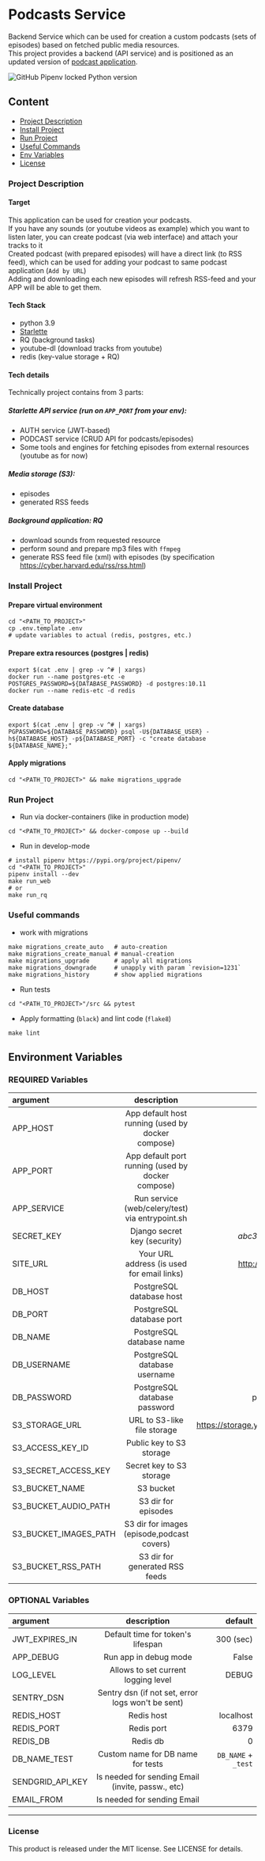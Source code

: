 # Podcasts Service
Backend Service which can be used for creation a custom podcasts (sets of episodes) based on fetched public media resources.<br/>
This project provides a backend (API service) and is positioned as an updated version of [podcast application](https://github.com/DmitryBurnaev/podcast).

![GitHub Pipenv locked Python version](https://img.shields.io/github/pipenv/locked/python-version/DmitryBurnaev/podcast-service)


## Content
+ [Project Description](#project-description)
+ [Install Project](#install-project)
+ [Run Project](#run-project)
+ [Useful Commands](#useful-commands)
+ [Env Variables](#environment-variables)
+ [License](#license)


### Project Description

#### Target 
This application can be used for creation your podcasts. <br/>
If you have any sounds (or youtube videos as example) which you want to listen later, you can create podcast (via web interface) and attach your tracks to it <br/>
Created podcast (with prepared episodes) will have a direct link (to RSS feed), which can be used for adding your podcast to same podcast application (`Add by URL`) <br />
Adding and downloading each new episodes will refresh RSS-feed and your APP will be able to get them.

#### Tech Stack
+ python 3.9
+ [Starlette](https://www.starlette.io/) 
+ RQ (background tasks)
+ youtube-dl (download tracks from youtube)
+ redis (key-value storage + RQ)

#### Tech details
Technically project contains from 3 parts:

##### Starlette API service (run on `APP_PORT` from your env):
  + AUTH service (JWT-based)
  + PODCAST service (CRUD API for podcasts/episodes)
  + Some tools and engines for fetching episodes from external resources (youtube as for now) 

##### Media storage (S3):  
  + episodes
  + generated RSS feeds 

##### Background application: RQ 
  + download sounds from requested resource
  + perform sound and prepare mp3 files with `ffmpeg`
  + generate RSS feed file (xml) with episodes (by specification https://cyber.harvard.edu/rss/rss.html)  



### Install Project

#### Prepare virtual environment
```shell script
cd "<PATH_TO_PROJECT>"
cp .env.template .env
# update variables to actual (redis, postgres, etc.)
```

#### Prepare extra resources (postgres | redis)
```shell script
export $(cat .env | grep -v ^# | xargs)
docker run --name postgres-etc -e POSTGRES_PASSWORD=${DATABASE_PASSWORD} -d postgres:10.11
docker run --name redis-etc -d redis
```

#### Create database
```shell script
export $(cat .env | grep -v ^# | xargs)
PGPASSWORD=${DATABASE_PASSWORD} psql -U${DATABASE_USER} -h${DATABASE_HOST} -p${DATABASE_PORT} -c "create database ${DATABASE_NAME};"
```

#### Apply migrations
```shell script
cd "<PATH_TO_PROJECT>" && make migrations_upgrade
```


### Run Project

+ Run via docker-containers (like in production mode)
```shell script
cd "<PATH_TO_PROJECT>" && docker-compose up --build
```

+ Run in develop-mode
```shell script
# install pipenv https://pypi.org/project/pipenv/
cd "<PATH_TO_PROJECT>"
pipenv install --dev
make run_web
# or 
make run_rq
```

### Useful commands

+ work with migrations 
```shell script
make migrations_create_auto   # auto-creation
make migrations_create_manual # manual-creation
make migrations_upgrade       # apply all migrations
make migrations_downgrade     # unapply with param `revision=1231`
make migrations_history       # show applied migrations

```

+ Run tests
```shell script
cd "<PATH_TO_PROJECT>"/src && pytest 
```

+ Apply formatting (`black`) and lint code (`flake8`)
```shell script
make lint
```

## Environment Variables

### REQUIRED Variables

| argument                  | description                                       | example               |
|:------------------------- |:-------------------------------------------------:| ---------------------:|
| APP_HOST                  | App default host running (used by docker compose) | 127.0.0.1             |
| APP_PORT                  | App default port running (used by docker compose) | 9000                  |
| APP_SERVICE               | Run service (web/celery/test) via entrypoint.sh   | web                   |
| SECRET_KEY                | Django secret key (security)                      | _abc3412j345j1f2d3f_  |
| SITE_URL                  | Your URL address (is used for email links)        | http://podcast.st.com |
| DB_HOST                   | PostgreSQL database host                          | 127.0.0.1             |
| DB_PORT                   | PostgreSQL database port                          | 5432                  |
| DB_NAME                   | PostgreSQL database name                          | podcast               |
| DB_USERNAME               | PostgreSQL database username                      | podcast               |
| DB_PASSWORD               | PostgreSQL database password                      | podcast_asf2342       |
| S3_STORAGE_URL            | URL to S3-like file storage                       | https://storage.yandexcloud.net/ |
| S3_ACCESS_KEY_ID          | Public key to S3 storage                          |                       |
| S3_SECRET_ACCESS_KEY      | Secret key to S3 storage                          |                       |
| S3_BUCKET_NAME            | S3 bucket                                         |                       |
| S3_BUCKET_AUDIO_PATH      | S3 dir for episodes                               | files                 |
| S3_BUCKET_IMAGES_PATH     | S3 dir for images (episode,podcast covers)        | files                 |
| S3_BUCKET_RSS_PATH        | S3 dir for generated RSS feeds                    | files                 |

### OPTIONAL Variables

| argument                  | description                                       | default               |
|:------------------------- |:-------------------------------------------------:| ---------------------:|
| JWT_EXPIRES_IN            | Default time for token's lifespan                 | 300 (sec)             |
| APP_DEBUG                 | Run app in debug mode                             | False                 |
| LOG_LEVEL                 | Allows to set current logging level               | DEBUG                 |
| SENTRY_DSN                | Sentry dsn (if not set, error logs won't be sent) |                       |
| REDIS_HOST                | Redis host                                        | localhost             |
| REDIS_PORT                | Redis port                                        | 6379                  |
| REDIS_DB                  | Redis db                                          | 0                     |
| DB_NAME_TEST              | Custom name for DB name for tests                 | `DB_NAME` + `_test`   |
| SENDGRID_API_KEY          | Is needed for sending Email (invite, passw., etc) |                       |
| EMAIL_FROM                | Is needed for sending Email                       |                       |


* * *

### License

This product is released under the MIT license. See LICENSE for details.
